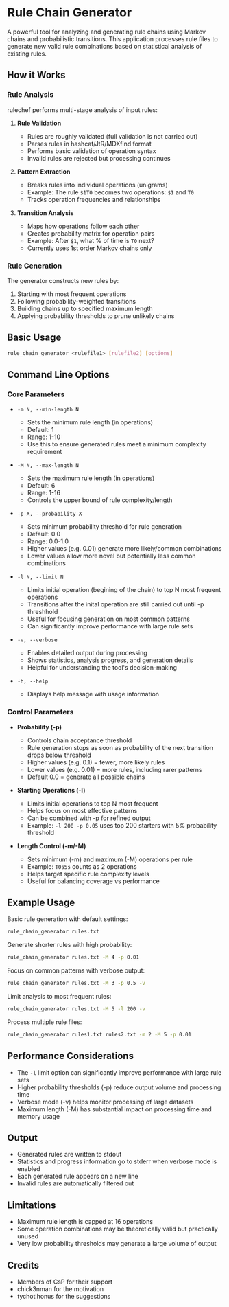 # Rule Chain Generator

A powerful tool for analyzing and generating rule chains using Markov chains and probabilistic transitions. This application processes rule files to generate new valid rule combinations based on statistical analysis of existing rules.

## How it Works

### Rule Analysis
rulechef performs multi-stage analysis of input rules:

1. **Rule Validation**
   - Rules are roughly validated (full validation is not carried out)
   - Parses rules in hashcat/JtR/MDXfind format
   - Performs basic validation of operation syntax
   - Invalid rules are rejected but processing continues
   
3. **Pattern Extraction**
   - Breaks rules into individual operations (unigrams)
   - Example: The rule `$1T0` becomes two operations: `$1` and `T0`
   - Tracks operation frequencies and relationships

4. **Transition Analysis** 
   - Maps how operations follow each other
   - Creates probability matrix for operation pairs
   - Example: After `$1`, what % of time is `T0` next?
   - Currently uses 1st order Markov chains only

### Rule Generation

The generator constructs new rules by:

1. Starting with most frequent operations
2. Following probability-weighted transitions
3. Building chains up to specified maximum length
4. Applying probability thresholds to prune unlikely chains


## Basic Usage

```bash
rule_chain_generator <rulefile1> [rulefile2] [options]
```

## Command Line Options

### Core Parameters

* `-m N, --min-length N`
  - Sets the minimum rule length (in operations)
  - Default: 1
  - Range: 1-10
  - Use this to ensure generated rules meet a minimum complexity requirement

* `-M N, --max-length N`  
  - Sets the maximum rule length (in operations)
  - Default: 6
  - Range: 1-16
  - Controls the upper bound of rule complexity/length

* `-p X, --probability X`
  - Sets minimum probability threshold for rule generation
  - Default: 0.0
  - Range: 0.0-1.0 
  - Higher values (e.g. 0.01) generate more likely/common combinations
  - Lower values allow more novel but potentially less common combinations

* `-l N, --limit N`
  - Limits initial operation (begining of the chain) to top N most frequent operations
  - Transitions after the inital operation are still carried out until -p threshhold
  - Useful for focusing generation on most common patterns
  - Can significantly improve performance with large rule sets

* `-v, --verbose`
  - Enables detailed output during processing
  - Shows statistics, analysis progress, and generation details
  - Helpful for understanding the tool's decision-making

* `-h, --help`
  - Displays help message with usage information

### Control Parameters

- **Probability (-p)**
  - Controls chain acceptance threshold
  - Rule generation stops as soon as probability of the next transition drops below threshold
  - Higher values (e.g. 0.1) = fewer, more likely rules
  - Lower values (e.g. 0.01) = more rules, including rarer patterns
  - Default 0.0 = generate all possible chains

- **Starting Operations (-l)**
  - Limits initial operations to top N most frequent
  - Helps focus on most effective patterns
  - Can be combined with -p for refined output
  - Example: `-l 200 -p 0.05` uses top 200 starters with 5% probability threshold

- **Length Control (-m/-M)**
  - Sets minimum (-m) and maximum (-M) operations per rule
  - Example: `T0s5s` counts as 2 operations
  - Helps target specific rule complexity levels
  - Useful for balancing coverage vs performance

## Example Usage

Basic rule generation with default settings:
```bash
rule_chain_generator rules.txt
```

Generate shorter rules with high probability:
```bash
rule_chain_generator rules.txt -M 4 -p 0.01
```

Focus on common patterns with verbose output:
```bash
rule_chain_generator rules.txt -M 3 -p 0.5 -v
```

Limit analysis to most frequent rules:
```bash 
rule_chain_generator rules.txt -M 5 -l 200 -v
```

Process multiple rule files:
```bash
rule_chain_generator rules1.txt rules2.txt -m 2 -M 5 -p 0.01
```

## Performance Considerations

- The `-l` limit option can significantly improve performance with large rule sets
- Higher probability thresholds (-p) reduce output volume and processing time
- Verbose mode (-v) helps monitor processing of large datasets
- Maximum length (-M) has substantial impact on processing time and memory usage

## Output

- Generated rules are written to stdout
- Statistics and progress information go to stderr when verbose mode is enabled
- Each generated rule appears on a new line
- Invalid rules are automatically filtered out

## Limitations

- Maximum rule length is capped at 16 operations
- Some operation combinations may be theoretically valid but practically unused
- Very low probability thresholds may generate a large volume of output

## Credits

* Members of CsP for their support
* chick3nman for the motivation
* tychotihonus for the suggestions
